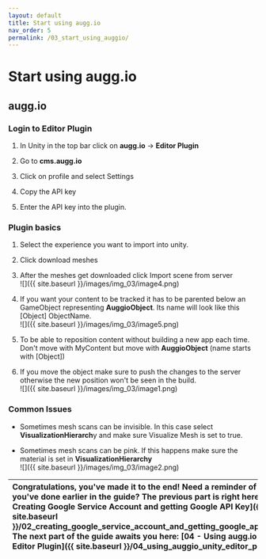```yaml
---
layout: default
title: Start using augg.io
nav_order: 5
permalink: /03_start_using_auggio/
---
```


# **Start using augg.io**

## augg.io

### Login to Editor Plugin

1. In Unity in the top bar click on **augg.io** \-\> **Editor Plugin**

2. Go to **cms.augg.io**

3. Click on profile and select Settings

4. Copy the API key

5. Enter the API key into the plugin.

### 

### Plugin basics

1. Select the experience you want to import into unity.

2. Click download meshes

3. After the meshes get downloaded click Import scene from server  
   ![]({{ site.baseurl }}/images/img_03/image4.png)

4. If you want your content to be tracked it has to be parented below an GameObject representing **AuggioObject**. Its name will look like this \[Object\] ObjectName.  
   ![]({{ site.baseurl }}/images/img_03/image5.png)

5. To be able to reposition content without building a new app each time. Don't move with MyContent but move with **AuggioObject** (name starts with \[Object\])

6. If you move the object make sure to push the changes to the server otherwise the new position won't be seen in the build.  
   ![]({{ site.baseurl }}/images/img_03/image1.png)

### 

### 

### Common Issues

* Sometimes mesh scans can be invisible. In this case select **VisualizationHierarch**y and make sure Visualize Mesh is set to true.

* Sometimes mesh scans can be pink. If this happens make sure the material is set in **VisualizationHierarchy**  
  ![]({{ site.baseurl }}/images/img_03/image2.png)

| Congratulations, you've made it to the end! Need a reminder of what you've done earlier in the guide? The previous part is right here: [02 - Creating Google Service Account and getting Google API Key]({{ site.baseurl }}/02_creating_google_service_account_and_getting_google_api_key/) The next part of the guide awaits you here:   [04 - Using augg.io Unity Editor Plugin]({{ site.baseurl }}/04_using_auggio_unity_editor_plugin/) |
| :---- |